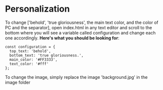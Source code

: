# Personalization

To change ['behold', 'true gloriousness', the main text color, and the color of PC and the separator], open index.html in any text editor and scroll to the bottom where you will see a variable called configuration and change each one accordingly.
**Here's what you should be looking for**:

```
const configuration = {
  top_text: 'behold',
  bottom_text: 'true gloriousness.',
  main_color: '#FF3333',
  text_color: '#fff'
};
```

To change the image, simply replace the image 'background.jpg' in the image folder
